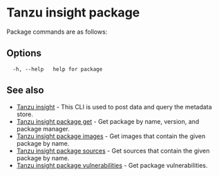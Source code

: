# Tanzu insight package

Package commands are as follows:

## <a id='options'></a>Options

```
  -h, --help   help for package
```

## <a id='see-also'></a>See also

* [Tanzu insight](insight.md)	 - This CLI is used to post data and query the metadata store.
* [Tanzu insight package get](insight_package_get.md)	 - Get package by name, version, and package manager.
* [Tanzu insight package images](insight_package_images.md)	 - Get images that contain the given package by name.
* [Tanzu insight package sources](insight_package_sources.md)	 - Get sources that contain the given package by name.
* [Tanzu insight package vulnerabilities](insight_package_vulnerabilities.md)	 - Get package vulnerabilities.
